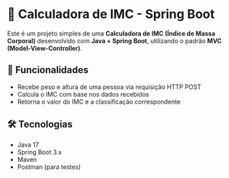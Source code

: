 # 🧮 Calculadora de IMC - Spring Boot

Este é um projeto simples de uma **Calculadora de IMC (Índice de Massa Corporal)** desenvolvido com **Java + Spring Boot**, utilizando o padrão **MVC (Model-View-Controller)**.

## 🚀 Funcionalidades

- Recebe peso e altura de uma pessoa via requisição HTTP POST
- Calcula o IMC com base nos dados recebidos
- Retorna o valor do IMC e a classificação correspondente

## 🛠 Tecnologias

- Java 17
- Spring Boot 3.x
- Maven
- Postman (para testes)
